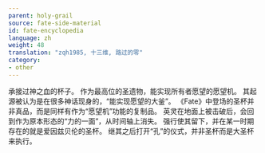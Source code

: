 ```yaml
---
parent: holy-grail
source: fate-side-material
id: fate-encyclopedia
language: zh
weight: 48
translation: "zqh1985, 十三维, 路过的零"
category:
- other
---
```


承接过神之血的杯子。
作为最高位的圣遗物，能实现所有者愿望的愿望机。
其起源被认为是在很多神话现身的，“能实现愿望的大釜”。
《Fate》中登场的圣杯并非真品，而是同样有作为“愿望机”功能的复制品。
英灵在地面上被击破后，会回到作为原本形态的“力的一面”，从时间轴上消失。
强行使其留下，并在某一时期存在的就是爱因兹贝伦的圣杯。
继其之后打开“孔”的仪式，并非圣杯而是大圣杯来执行。
